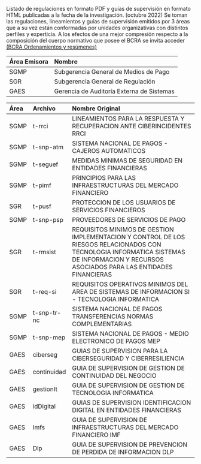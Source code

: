 Listado de regulaciones en formato PDF y guías de supervisión en formato HTML publicadas a la fecha de la investigación.
(octubre 2022)
Se toman las regulaciones, lineamientos y guías de supervisión emitidos por 3 áreas que a su vez están conformadas por unidades organizativas con distintos perfiles y experticia. A los efectos de una mejor compresión respecto a la composición del cuerpo normativo que posee el BCRA se invita acceder [(BCRA Ordenamientos y resúmenes)](https://www.bcra.gob.ar/SistemasFinancierosYdePagos/Ordenamiento_y_resumenes.asp)


|Área Emisora|Nombre|
|:----|:----|
|SGMP|Subgerencia General de Medios de Pago|
|SGR|Subgerencia General de Regulación|
|GAES|Gerencia de Auditoría Externa de Sistemas|

|Área|Archivo|Nombre Original|
|:----|:----|:----|
|SGMP|t-rrci|LINEAMIENTOS PARA LA RESPUESTA Y RECUPERACION ANTE CIBERINCIDENTES RRCI|
|SGMP|t-snp-atm|SISTEMA NACIONAL DE PAGOS - CAJEROS AUTOMATICOS|
|SGMP|t-seguef|MEDIDAS MINIMAS DE SEGURIDAD EN ENTIDADES FINANCIERAS|
|SGMP|t-pimf|PRINCIPIOS PARA LAS INFRAESTRUCTURAS DEL MERCADO FINANCIERO|
|SGR|t-pusf|PROTECCION DE LOS USUARIOS DE SERVICIOS FINANCIEROS|
|SGMP|t-snp-psp|PROVEEDORES DE SERVICIOS DE PAGO|
|SGR|t-rmsist|REQUISITOS MINIMOS DE GESTION IMPLEMENTACION Y CONTROL DE LOS RIESGOS RELACIONADOS CON TECNOLOGIA INFORMATICA SISTEMAS DE INFORMACION Y RECURSOS ASOCIADOS PARA LAS ENTIDADES FINANCIERAS|
|SGR|t-req-si|REQUISITOS OPERATIVOS MINIMOS DEL AREA DE SISTEMAS DE INFORMACION SI - TECNOLOGIA INFORMATICA||SGR|t-reqcac|REQUISITOS OPERATIVOS MINIMOS DE TECNOLOGIA Y SISTEMAS DE INFORMACION PARA LAS CASAS Y AGENCIAS DE CAMBIO -|
|SGMP|t-snp-tr-nc|SISTEMA NACIONAL DE PAGOS TRANSFERENCIAS NORMAS COMPLEMENTARIAS||SGMP|t-SNP-tr|SISTEMA NACIONAL DE PAGOS TRANSFERENCIASSGMP|t-snp-spd|SISTEMA NACIONAL DE PAGOS SERVICIOS DE PAGO|
|SGMP|t-snp-mep|SISTEMA NACIONAL DE PAGOS - MEDIO ELECTRONICO DE PAGOS MEP|
|GAES|ciberseg|GUIAS DE SUPERVISION PARA LA CIBERSEGURIDAD Y CIBERRESILIENCIA|
|GAES|continuidad|GUIA DE SUPERVISION DE GESTION DE CONTINUIDAD DEL NEGOCIO|
|GAES|gestionIt|GUIA DE SUPERVISION DE GESTION DE TECNOLOGIA INFORMATICA|
|GAES|idDigital|GUIAS DE SUPERVISION IDENTIFICACION DIGITAL EN ENTIDADES FINANCIERAS|
|GAES|Imfs|GUIA DE SUPERVISION DE INFRAESTRUCTURAS DEL MERCADO FINANCIERO IMF|
|GAES|Dlp|GUIA DE SUPERVISION DE PREVENCION DE PERDIDA DE INFORMACION DLP|

